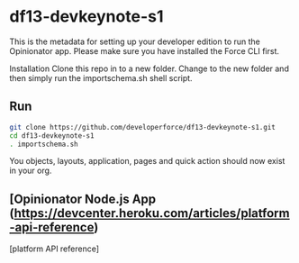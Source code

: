 df13-devkeynote-s1
==================

This is the metadata for setting up your developer edition to run the Opinionator app. Please make sure you have installed the Force CLI first.

Installation
Clone this repo in to a new folder. Change to the new folder and then simply run the importschema.sh shell script.

Run
---

``` bash
git clone https://github.com/developerforce/df13-devkeynote-s1.git
cd df13-devkeynote-s1
. importschema.sh

```

You objects, layouts, application, pages and quick action should now exist in your org.

[Opinionator Node.js App (https://devcenter.heroku.com/articles/platform-api-reference)
-----------------------

[platform API reference]

